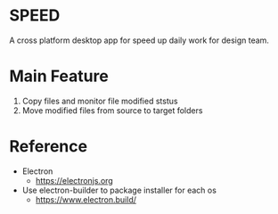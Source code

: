 # SPEED

A cross platform desktop app for speed up daily work for design team.

# Main Feature

1. Copy files and monitor file modified ststus
2. Move modified files from source to target folders

# Reference 

- Electron
    - https://electronjs.org
- Use electron-builder to package installer for each os 
    - https://www.electron.build/